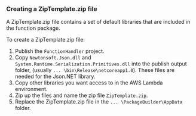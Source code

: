 ### Creating a ZipTemplate.zip file

A ZipTemplate.zip file contains a set of default libraries that are included in the function package.

To create a ZipTemplate.zip file:

1. Publish the `FunctionHandler` project.
2. Copy `Newtonsoft.Json.dll` and `System.Runtime.Serialization.Primitives.dll` into the publish output folder, (usually `... \bin\Release\netcoreapp1.0`). These files are needed for the Json.NET library.
3. Copy other libraries you want access to in the AWS Lambda environment.
4. Zip up the files and name the zip file `ZipTemplate.zip`.
5. Replace the ZipTemplate.zip file in the `... \PackageBuilder\AppData` folder.
